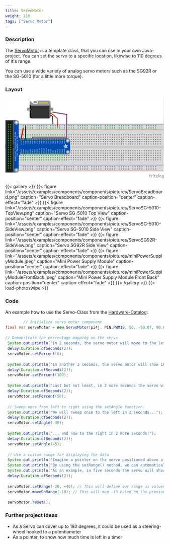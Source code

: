 ```yaml
---
title: ServoMotor
weight: 210
tags: ["Servo Motor"]
---
```


### Description

The [ServoMotor](https://github.com/Pi4J/pi4j-example-components/tree/main/src/main/java/com/pi4j/catalog/components/ServoMotor.java) is a template class, that you can use in your own Java-project.
You can set the servo to a specific location, likewise to 110 degrees of it's range.

You can use a wide variety of analog servo motors such as the SG92R or the SG-5010 (for a little more torque).

### Layout

![Servo Layout](/assets/examples/components/components/Layout-Servo.png)

{{< gallery >}}
{{< figure link="/assets/examples/components/components/pictures/ServoBreadboard.png" caption="Servo Breadboard" caption-position="center" caption-effect="fade" >}}
{{< figure link="/assets/examples/components/components/pictures/ServoSG-5010-TopView.png" caption="Servo SG-5010 Top View" caption-position="center" caption-effect="fade" >}}
{{< figure link="/assets/examples/components/components/pictures/ServoSG-5010-SideView.png" caption="Servo SG-5010 Side View" caption-position="center" caption-effect="fade" >}}
{{< figure link="/assets/examples/components/components/pictures/ServoSG92R-SideView.png" caption="Servo SG92R Side View" caption-position="center" caption-effect="fade" >}}
{{< figure link="/assets/examples/components/components/pictures/miniPowerSupplyModule.jpeg" caption="Mini Power Supply Module" caption-position="center" caption-effect="fade" >}}
{{< figure link="/assets/examples/components/components/pictures/miniPowerSupplyModuleFrontBack.jpeg" caption="Mini Power Supply Module Front Back" caption-position="center" caption-effect="fade" >}}
{{< /gallery >}}
{{< load-photoswipe >}}

### Code

An example how to use the Servo-Class from the [Hardware-Catalog](https://github.com/Pi4J/pi4j-example-components):

```java
        // Initialize servo motor component
final var servoMotor = new ServoMotor(pi4j, PIN.PWM18, 50, -90.0f, 90.0f, 2.0f, 12f);

// Demonstrate the percentage mapping on the servo
 System.out.println("In 2 seconds, the servo motor will move to the left-most position which is 0%");
 delay(Duration.ofSeconds(2));
 servoMotor.setPercent(0);

 System.out.println("In another 2 seconds, the servo motor will show 100% by moving to the right-most position");
 delay(Duration.ofSeconds(2));
 servoMotor.setPercent(100);

 System.out.println("Last but not least, in 2 more seconds the servo will be centered to display 50%");
 delay(Duration.ofSeconds(2));
 servoMotor.setPercent(50);
 
 // Sweep once from left to right using the setAngle function
 System.out.println("We will sweep once to the left in 2 seconds...");
 delay(Duration.ofSeconds(2));
 servoMotor.setAngle(-45);

 System.out.println("... and now to the right in 2 more seconds!");
 delay(Duration.ofSeconds(2));
 servoMotor.setAngle(45);

 // Use a custom range for displaying the data
 System.out.println("Imagine a pointer on the servo positioned above a label between -20ºC and +40ºC");
 System.out.println("By using the setRange() method, we can automatically map our temperature range to the servo range!");
 System.out.println("As an example, in five seconds the servo will show -10º which should be on the far left of the servo.");
 delay(Duration.ofSeconds(2));

 servoMotor.setRange(-20, +40); // This will define our range as values between -20 and +40
 servoMotor.moveOnRange(-10); // This will map -10 based on the previously defined range

 servoMotor.reset();
```

### Further project ideas

- As a Servo can cover up to 180 degrees, it could be used as a steering-wheel hooked to a potentiometer
- As a pointer, to show how much time is left in a timer
